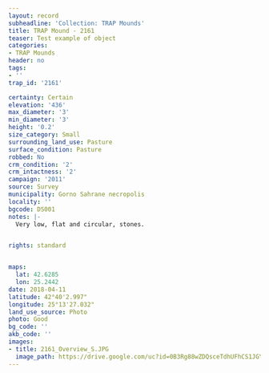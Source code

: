 ```yaml
---
layout: record
subheadline: 'Collection: TRAP Mounds'
title: TRAP Mound - 2161
teaser: Test example of object
categories:
- TRAP Mounds
header: no
tags:
- ''
trap_id: '2161'

certainty: Certain
elevation: '436'
max_diameter: '3'
min_diameter: '3'
height: '0.2'
size_category: Small
surrounding_land_use: Pasture
surface_condition: Pasture
robbed: No
crm_condition: '2'
crm_intactness: '2'
campaign: '2011'
source: Survey
municipality: Gorno Sahrane necropolis
locality: ''
bgcode: DS001
notes: |-
  Very low, flat and circular, stones.


rights: standard


maps:
  lat: 42.6285
  lon: 25.2442
date: 2018-04-11
latitude: 42°40'2.997"
longitude: 25°13'27.032"
land_use_source: Photo
photo: Good
bg_code: ''
akb_code: ''
images:
- title: 2161_Overview_S.JPG
  image_path: https://drive.google.com/uc?id=0B3Rg88wZDQsceTdhUFhCS1JGYms
---
```

